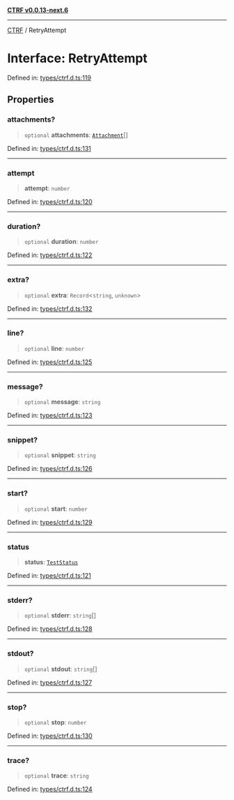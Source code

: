 [**CTRF v0.0.13-next.6**](../README.md)

***

[CTRF](../README.md) / RetryAttempt

# Interface: RetryAttempt

Defined in: [types/ctrf.d.ts:119](https://github.com/ctrf-io/ctrf-core-js/blob/main/types/ctrf.d.ts#L119)

## Properties

### attachments?

> `optional` **attachments**: [`Attachment`](Attachment.md)[]

Defined in: [types/ctrf.d.ts:131](https://github.com/ctrf-io/ctrf-core-js/blob/main/types/ctrf.d.ts#L131)

***

### attempt

> **attempt**: `number`

Defined in: [types/ctrf.d.ts:120](https://github.com/ctrf-io/ctrf-core-js/blob/main/types/ctrf.d.ts#L120)

***

### duration?

> `optional` **duration**: `number`

Defined in: [types/ctrf.d.ts:122](https://github.com/ctrf-io/ctrf-core-js/blob/main/types/ctrf.d.ts#L122)

***

### extra?

> `optional` **extra**: `Record`\<`string`, `unknown`\>

Defined in: [types/ctrf.d.ts:132](https://github.com/ctrf-io/ctrf-core-js/blob/main/types/ctrf.d.ts#L132)

***

### line?

> `optional` **line**: `number`

Defined in: [types/ctrf.d.ts:125](https://github.com/ctrf-io/ctrf-core-js/blob/main/types/ctrf.d.ts#L125)

***

### message?

> `optional` **message**: `string`

Defined in: [types/ctrf.d.ts:123](https://github.com/ctrf-io/ctrf-core-js/blob/main/types/ctrf.d.ts#L123)

***

### snippet?

> `optional` **snippet**: `string`

Defined in: [types/ctrf.d.ts:126](https://github.com/ctrf-io/ctrf-core-js/blob/main/types/ctrf.d.ts#L126)

***

### start?

> `optional` **start**: `number`

Defined in: [types/ctrf.d.ts:129](https://github.com/ctrf-io/ctrf-core-js/blob/main/types/ctrf.d.ts#L129)

***

### status

> **status**: [`TestStatus`](../type-aliases/TestStatus.md)

Defined in: [types/ctrf.d.ts:121](https://github.com/ctrf-io/ctrf-core-js/blob/main/types/ctrf.d.ts#L121)

***

### stderr?

> `optional` **stderr**: `string`[]

Defined in: [types/ctrf.d.ts:128](https://github.com/ctrf-io/ctrf-core-js/blob/main/types/ctrf.d.ts#L128)

***

### stdout?

> `optional` **stdout**: `string`[]

Defined in: [types/ctrf.d.ts:127](https://github.com/ctrf-io/ctrf-core-js/blob/main/types/ctrf.d.ts#L127)

***

### stop?

> `optional` **stop**: `number`

Defined in: [types/ctrf.d.ts:130](https://github.com/ctrf-io/ctrf-core-js/blob/main/types/ctrf.d.ts#L130)

***

### trace?

> `optional` **trace**: `string`

Defined in: [types/ctrf.d.ts:124](https://github.com/ctrf-io/ctrf-core-js/blob/main/types/ctrf.d.ts#L124)
